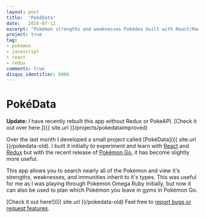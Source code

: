 ```yaml
---
layout: post
title:  "PokéData"
date:   2016-07-12
excerpt: "Pokémon strengths and weaknesses Pokédex built with React/Redux."
project: true
tag:
- pokemon
- javascript
- react
- redux
comments: true
disqus_identifier: 0006
---
```


# PokéData

**Update:** I have recently rebuilt this app without Redux or PokeAPI. [Check it out over here.]({{ site.url }}/projects/pokedataimproved)

Over the last month I developed a small project called [PokéData]({{ site.url }}/pokedata-old). I built it initially to experiment and learn with [React](https://facebook.github.io/react/) and [Redux](http://redux.js.org/) but with the recent release of [Pokémon Go](http://www.pokemon.com/us/pokemon-video-games/pokemon-go/), it has become slightly more useful.

This app allows you to search nearly all of the Pokémon and view it's strengths, weaknesses, and immunities inherit to it's types. This was useful for me as I was playing through Pokemon Omega Ruby initially, but now it can also be used to plan which Pokémon you leave in gyms in Pokémon Go.

[Check it out here!]({{ site.url }}/pokedata-old) Feel free to [report bugs or request features](https://github.com/keawade/pokedata-old/issues).
